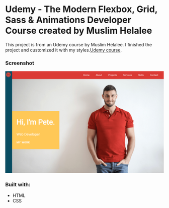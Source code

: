 # Udemy - The Modern Flexbox, Grid, Sass & Animations Developer Course created by Muslim Helalee

This project is from an Udemy course by Muslim Helalee. I finished the project and customized it with my styles.[Udemy course](https://www.udemy.com/course/the-modern-flexbox-grid-sass-animations-developer-course/).

### Screenshot

![](portfolio-screenshot.png)

### Built with:

- HTML
- CSS
